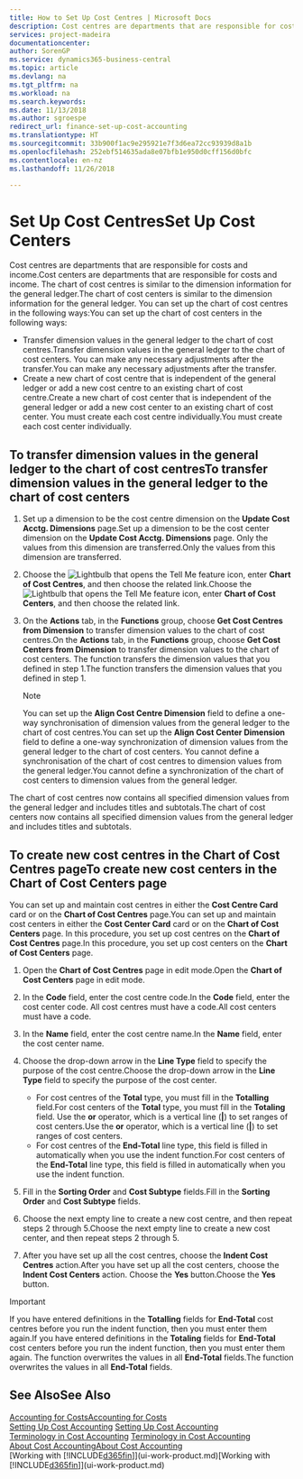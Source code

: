```yaml
---
title: How to Set Up Cost Centres | Microsoft Docs
description: Cost centres are departments that are responsible for costs and income. The chart of cost centres is similar to the dimension information for the general ledger.
services: project-madeira
documentationcenter: 
author: SorenGP
ms.service: dynamics365-business-central
ms.topic: article
ms.devlang: na
ms.tgt_pltfrm: na
ms.workload: na
ms.search.keywords: 
ms.date: 11/13/2018
ms.author: sgroespe
redirect_url: finance-set-up-cost-accounting
ms.translationtype: HT
ms.sourcegitcommit: 33b900f1ac9e295921e7f3d6ea72cc93939d8a1b
ms.openlocfilehash: 252ebf514635ada8e07bfb1e950d0cff156d0bfc
ms.contentlocale: en-nz
ms.lasthandoff: 11/26/2018

---
```

# <a name="set-up-cost-centers"></a><span data-ttu-id="0eebd-104">Set Up Cost Centres</span><span class="sxs-lookup"><span data-stu-id="0eebd-104">Set Up Cost Centers</span></span>
<span data-ttu-id="0eebd-105">Cost centres are departments that are responsible for costs and income.</span><span class="sxs-lookup"><span data-stu-id="0eebd-105">Cost centers are departments that are responsible for costs and income.</span></span> <span data-ttu-id="0eebd-106">The chart of cost centres is similar to the dimension information for the general ledger.</span><span class="sxs-lookup"><span data-stu-id="0eebd-106">The chart of cost centers is similar to the dimension information for the general ledger.</span></span> <span data-ttu-id="0eebd-107">You can set up the chart of cost centres in the following ways:</span><span class="sxs-lookup"><span data-stu-id="0eebd-107">You can set up the chart of cost centers in the following ways:</span></span>  

-   <span data-ttu-id="0eebd-108">Transfer dimension values in the general ledger to the chart of cost centres.</span><span class="sxs-lookup"><span data-stu-id="0eebd-108">Transfer dimension values in the general ledger to the chart of cost centers.</span></span> <span data-ttu-id="0eebd-109">You can make any necessary adjustments after the transfer.</span><span class="sxs-lookup"><span data-stu-id="0eebd-109">You can make any necessary adjustments after the transfer.</span></span>  
-   <span data-ttu-id="0eebd-110">Create a new chart of cost centre that is independent of the general ledger or add a new cost centre to an existing chart of cost centre.</span><span class="sxs-lookup"><span data-stu-id="0eebd-110">Create a new chart of cost center that is independent of the general ledger or add a new cost center to an existing chart of cost center.</span></span> <span data-ttu-id="0eebd-111">You must create each cost centre individually.</span><span class="sxs-lookup"><span data-stu-id="0eebd-111">You must create each cost center individually.</span></span>  

## <a name="to-transfer-dimension-values-in-the-general-ledger-to-the-chart-of-cost-centers"></a><span data-ttu-id="0eebd-112">To transfer dimension values in the general ledger to the chart of cost centres</span><span class="sxs-lookup"><span data-stu-id="0eebd-112">To transfer dimension values in the general ledger to the chart of cost centers</span></span>  
1.  <span data-ttu-id="0eebd-113">Set up a dimension to be the cost centre dimension on the **Update Cost Acctg. Dimensions** page.</span><span class="sxs-lookup"><span data-stu-id="0eebd-113">Set up a dimension to be the cost center dimension on the **Update Cost Acctg. Dimensions** page.</span></span> <span data-ttu-id="0eebd-114">Only the values from this dimension are transferred.</span><span class="sxs-lookup"><span data-stu-id="0eebd-114">Only the values from this dimension are transferred.</span></span>  
2.  <span data-ttu-id="0eebd-115">Choose the ![Lightbulb that opens the Tell Me feature](media/ui-search/search_small.png "Tell me what you want to do") icon, enter **Chart of Cost Centres**, and then choose the related link.</span><span class="sxs-lookup"><span data-stu-id="0eebd-115">Choose the ![Lightbulb that opens the Tell Me feature](media/ui-search/search_small.png "Tell me what you want to do") icon, enter **Chart of Cost Centers**, and then choose the related link.</span></span>  
3.  <span data-ttu-id="0eebd-116">On the **Actions** tab, in the **Functions** group, choose **Get Cost Centres from Dimension** to transfer dimension values to the chart of cost centres.</span><span class="sxs-lookup"><span data-stu-id="0eebd-116">On the **Actions** tab, in the **Functions** group, choose **Get Cost Centers from Dimension** to transfer dimension values to the chart of cost centers.</span></span> <span data-ttu-id="0eebd-117">The function transfers the dimension values that you defined in step 1.</span><span class="sxs-lookup"><span data-stu-id="0eebd-117">The function transfers the dimension values that you defined in step 1.</span></span>  

    > [!NOTE]  
    >  <span data-ttu-id="0eebd-118">You can set up the **Align Cost Centre Dimension**  field to define a one-way synchronisation of dimension values from the general ledger to the chart of cost centres.</span><span class="sxs-lookup"><span data-stu-id="0eebd-118">You can set up the **Align Cost Center Dimension**  field to define a one-way synchronization of dimension values from the general ledger to the chart of cost centers.</span></span> <span data-ttu-id="0eebd-119">You cannot define a synchronisation of the chart of cost centres to dimension values from the general ledger.</span><span class="sxs-lookup"><span data-stu-id="0eebd-119">You cannot define a synchronization of the chart of cost centers to dimension values from the general ledger.</span></span>  

<span data-ttu-id="0eebd-120">The chart of cost centres now contains all specified dimension values from the general ledger and includes titles and subtotals.</span><span class="sxs-lookup"><span data-stu-id="0eebd-120">The chart of cost centers now contains all specified dimension values from the general ledger and includes titles and subtotals.</span></span>  

## <a name="to-create-new-cost-centers-in-the-chart-of-cost-centers-page"></a><span data-ttu-id="0eebd-121">To create new cost centres in the Chart of Cost Centres page</span><span class="sxs-lookup"><span data-stu-id="0eebd-121">To create new cost centers in the Chart of Cost Centers page</span></span>  
<span data-ttu-id="0eebd-122">You can set up and maintain cost centres in either the **Cost Centre Card** card or on the **Chart of Cost Centres** page.</span><span class="sxs-lookup"><span data-stu-id="0eebd-122">You can set up and maintain cost centers in either the **Cost Center Card** card or on the **Chart of Cost Centers** page.</span></span> <span data-ttu-id="0eebd-123">In this procedure, you set up cost centres on the **Chart of Cost Centres** page.</span><span class="sxs-lookup"><span data-stu-id="0eebd-123">In this procedure, you set up cost centers on the **Chart of Cost Centers** page.</span></span>  

1. <span data-ttu-id="0eebd-124">Open the **Chart of Cost Centres** page in edit mode.</span><span class="sxs-lookup"><span data-stu-id="0eebd-124">Open the **Chart of Cost Centers** page in edit mode.</span></span>  
2. <span data-ttu-id="0eebd-125">In the **Code** field, enter the cost centre code.</span><span class="sxs-lookup"><span data-stu-id="0eebd-125">In the **Code** field, enter the cost center code.</span></span> <span data-ttu-id="0eebd-126">All cost centres must have a code.</span><span class="sxs-lookup"><span data-stu-id="0eebd-126">All cost centers must have a code.</span></span>  
3. <span data-ttu-id="0eebd-127">In the **Name** field, enter the cost centre name.</span><span class="sxs-lookup"><span data-stu-id="0eebd-127">In the **Name** field, enter the cost center name.</span></span>  
4. <span data-ttu-id="0eebd-128">Choose the drop-down arrow in the **Line Type** field to specify the purpose of the cost centre.</span><span class="sxs-lookup"><span data-stu-id="0eebd-128">Choose the drop-down arrow in the **Line Type** field to specify the purpose of the cost center.</span></span>  

    - <span data-ttu-id="0eebd-129">For cost centres of the **Total** type, you must fill in the **Totalling** field.</span><span class="sxs-lookup"><span data-stu-id="0eebd-129">For cost centers of the **Total** type, you must fill in the **Totaling** field.</span></span> <span data-ttu-id="0eebd-130">Use the **or** operator, which is a vertical line (**&#124;**) to set ranges of cost centers.</span><span class="sxs-lookup"><span data-stu-id="0eebd-130">Use the **or** operator, which is a vertical line (**&#124;**) to set ranges of cost centers.</span></span>  
    - <span data-ttu-id="0eebd-131">For cost centres of the **End-Total** line type, this field is filled in automatically when you use the indent function.</span><span class="sxs-lookup"><span data-stu-id="0eebd-131">For cost centers of the **End-Total** line type, this field is filled in automatically when you use the indent function.</span></span>  
5.  <span data-ttu-id="0eebd-132">Fill in the **Sorting Order** and **Cost Subtype** fields.</span><span class="sxs-lookup"><span data-stu-id="0eebd-132">Fill in the **Sorting Order** and **Cost Subtype** fields.</span></span>  
6.  <span data-ttu-id="0eebd-133">Choose the next empty line to create a new cost centre, and then repeat steps 2 through 5.</span><span class="sxs-lookup"><span data-stu-id="0eebd-133">Choose the next empty line to create a new cost center, and then repeat steps 2 through 5.</span></span>  
7.  <span data-ttu-id="0eebd-134">After you have set up all the cost centres, choose the **Indent Cost Centres** action.</span><span class="sxs-lookup"><span data-stu-id="0eebd-134">After you have set up all the cost centers, choose the **Indent Cost Centers** action.</span></span> <span data-ttu-id="0eebd-135">Choose the **Yes** button.</span><span class="sxs-lookup"><span data-stu-id="0eebd-135">Choose the **Yes** button.</span></span>  

> [!IMPORTANT]  
>  <span data-ttu-id="0eebd-136">If you have entered definitions in the **Totalling** fields for **End-Total** cost centres before you run the indent function, then you must enter them again.</span><span class="sxs-lookup"><span data-stu-id="0eebd-136">If you have entered definitions in the **Totaling** fields for **End-Total** cost centers before you run the indent function, then you must enter them again.</span></span> <span data-ttu-id="0eebd-137">The function overwrites the values in all **End-Total** fields.</span><span class="sxs-lookup"><span data-stu-id="0eebd-137">The function overwrites the values in all **End-Total** fields.</span></span>  

## <a name="see-also"></a><span data-ttu-id="0eebd-138">See Also</span><span class="sxs-lookup"><span data-stu-id="0eebd-138">See Also</span></span>  
[<span data-ttu-id="0eebd-139">Accounting for Costs</span><span class="sxs-lookup"><span data-stu-id="0eebd-139">Accounting for Costs</span></span>](finance-manage-cost-accounting.md)  
<span data-ttu-id="0eebd-140">[Setting Up Cost Accounting](finance-set-up-cost-accounting.md) </span><span class="sxs-lookup"><span data-stu-id="0eebd-140">[Setting Up Cost Accounting](finance-set-up-cost-accounting.md) </span></span>  
<span data-ttu-id="0eebd-141">[Terminology in Cost Accounting](finance-terminology-in-cost-accounting.md) </span><span class="sxs-lookup"><span data-stu-id="0eebd-141">[Terminology in Cost Accounting](finance-terminology-in-cost-accounting.md) </span></span>  
[<span data-ttu-id="0eebd-142">About Cost Accounting</span><span class="sxs-lookup"><span data-stu-id="0eebd-142">About Cost Accounting</span></span>](finance-about-cost-accounting.md)  
<span data-ttu-id="0eebd-143">[Working with [!INCLUDE[d365fin](includes/d365fin_md.md)]](ui-work-product.md)</span><span class="sxs-lookup"><span data-stu-id="0eebd-143">[Working with [!INCLUDE[d365fin](includes/d365fin_md.md)]](ui-work-product.md)</span></span>

